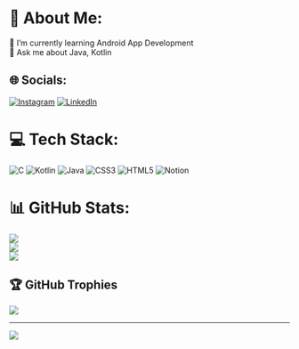 # 💫 About Me:
🌱 I’m currently learning Android App Development<br>💬 Ask me about Java, Kotlin<br>


## 🌐 Socials:
[![Instagram](https://img.shields.io/badge/Instagram-%23E4405F.svg?logo=Instagram&logoColor=white)](https://instagram.com/sahil.yadvv) [![LinkedIn](https://img.shields.io/badge/LinkedIn-%230077B5.svg?logo=linkedin&logoColor=white)](https://linkedin.com/in/sahilydv) 

# 💻 Tech Stack:
![C](https://img.shields.io/badge/c-%2300599C.svg?style=for-the-badge&logo=c&logoColor=white) ![Kotlin](https://img.shields.io/badge/kotlin-%237F52FF.svg?style=for-the-badge&logo=kotlin&logoColor=white) ![Java](https://img.shields.io/badge/java-%23ED8B00.svg?style=for-the-badge&logo=openjdk&logoColor=white) ![CSS3](https://img.shields.io/badge/css3-%231572B6.svg?style=for-the-badge&logo=css3&logoColor=white) ![HTML5](https://img.shields.io/badge/html5-%23E34F26.svg?style=for-the-badge&logo=html5&logoColor=white) ![Notion](https://img.shields.io/badge/Notion-%23000000.svg?style=for-the-badge&logo=notion&logoColor=white)
# 📊 GitHub Stats:
![](https://github-readme-stats.vercel.app/api?username=sahilydv18&theme=radical&hide_border=false&include_all_commits=true&count_private=true)<br/>
![](https://github-readme-streak-stats.herokuapp.com/?user=sahilydv18&theme=radical&hide_border=false)<br/>
![](https://github-readme-stats.vercel.app/api/top-langs/?username=sahilydv18&theme=radical&hide_border=false&include_all_commits=true&count_private=true&layout=compact)

## 🏆 GitHub Trophies
![](https://github-profile-trophy.vercel.app/?username=sahilydv18&theme=radical&no-frame=false&no-bg=true&margin-w=4)

---
[![](https://visitcount.itsvg.in/api?id=sahilydv18&icon=0&color=0)](https://visitcount.itsvg.in)

<!-- Proudly created with GPRM ( https://gprm.itsvg.in ) -->
